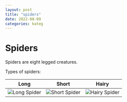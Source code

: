 ```yaml
---
layout: post
title: "spiders"
date: 2022-08-09
categories: kateg
---
```


# Spiders

Spiders are eight legged creatures.

Types of spiders:

| Long | Short | Hairy |
|-|-|-|
| ![Long Spider](long_spider.png) | ![Short Spider](short_spider.png) | ![Hairy Spider](hairy_spider.png) |

